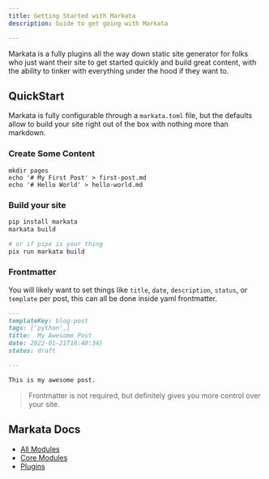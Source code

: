 ```yaml
---
title: Getting Started with Markata
description: Guide to get going with Markata

---
```


Markata is a fully plugins all the way down static site generator for
folks who just want their site to get started quickly and build great
content, with the ability to tinker with everything under the hood if
they want to.

## QuickStart

Markata is fully configurable through a `markata.toml` file, but the defaults
allow to build your site right out of the box with nothing more than markdown.

### Create Some Content

```
mkdir pages
echo '# My First Post' > first-post.md
echo '# Hello World' > hello-world.md
```

### Build your site

``` bash
pip install markata
markata build

# or if pipx is your thing
pix run markata build
```

### Frontmatter

You will likely want to set things like `title`, `date`, `description`,
`status`, or `template` per post, this can all be done inside yaml frontmatter.

``` markdown
---
templateKey: blog-post
tags: ['python',]
title:  My Awesome Post
date: 2022-01-21T16:40:34}
status: draft

---

This is my awesome post.

```

> Frontmatter is not required, but definitely gives you more control over your site.

## Markata Docs


* [All Modules](/autodoc)
* [Core Modules](/core_modules)
* [Plugins](/plugins)
